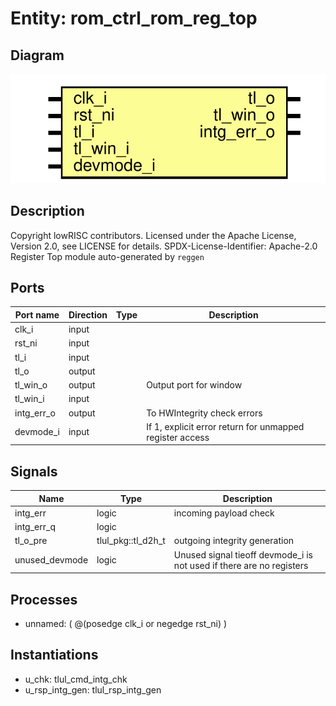 # Entity: rom_ctrl_rom_reg_top

## Diagram

![Diagram](rom_ctrl_rom_reg_top.svg "Diagram")
## Description

Copyright lowRISC contributors.
 Licensed under the Apache License, Version 2.0, see LICENSE for details.
 SPDX-License-Identifier: Apache-2.0
 Register Top module auto-generated by `reggen`
 
## Ports

| Port name  | Direction | Type | Description                                              |
| ---------- | --------- | ---- | -------------------------------------------------------- |
| clk_i      | input     |      |                                                          |
| rst_ni     | input     |      |                                                          |
| tl_i       | input     |      |                                                          |
| tl_o       | output    |      |                                                          |
| tl_win_o   | output    |      | Output port for window                                   |
| tl_win_i   | input     |      |                                                          |
| intg_err_o | output    |      | To HWIntegrity check errors                              |
| devmode_i  | input     |      | If 1, explicit error return for unmapped register access |
## Signals

| Name           | Type               | Description                                                           |
| -------------- | ------------------ | --------------------------------------------------------------------- |
| intg_err       | logic              | incoming payload check                                                |
| intg_err_q     | logic              |                                                                       |
| tl_o_pre       | tlul_pkg::tl_d2h_t | outgoing integrity generation                                         |
| unused_devmode | logic              | Unused signal tieoff devmode_i is not used if there are no registers  |
## Processes
- unnamed: ( @(posedge clk_i or negedge rst_ni) )
## Instantiations

- u_chk: tlul_cmd_intg_chk
- u_rsp_intg_gen: tlul_rsp_intg_gen
